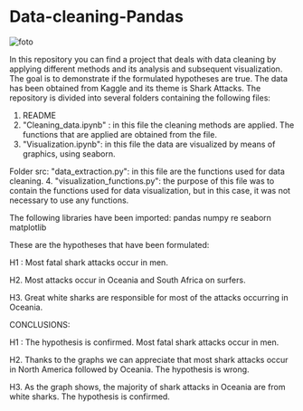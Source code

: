 # Data-cleaning-Pandas

![foto]('https://github.com/AnaWalsh/Data_Cleaning_Pandas/blob/main/images/shark-icegif-2.gif')

In this repository you can find a project that deals with data cleaning by applying different methods and its analysis and subsequent visualization. The goal is to demonstrate if the formulated hypotheses  are true.
The data has been obtained from Kaggle and its theme is Shark Attacks. 
The repository is divided into several folders containing the following files:

1. README
2. "Cleaning_data.ipynb" : in this file the cleaning methods are applied. The functions that are applied are obtained from the file.
3. "Visualization.ipynb": in this file the data are visualized by means of graphics, using seaborn. 

Folder src:
"data_extraction.py": in this file are the functions used for data cleaning. 
4. "visualization_functions.py": the purpose of this file was to contain the functions used for data visualization, but in this case, it was not necessary to use any functions. 

The following libraries have been imported: 
    pandas 
    numpy 
    re
    seaborn 
    matplotlib


These are the hypotheses that have been formulated:

 H1 : Most fatal shark attacks occur in men.

 H2.  Most attacks occur in Oceania and South Africa on surfers.

 H3. Great white sharks are responsible for most of the attacks occurring in Oceania.

CONCLUSIONS:

 H1 : The hypothesis is confirmed. Most fatal shark attacks occur in men.

 H2.  Thanks to the graphs we can appreciate that most shark attacks occur in North America followed by Oceania. The hypothesis is wrong.

 H3. As the graph shows, the majority of shark attacks in Oceania are from white sharks. The hypothesis is confirmed.
